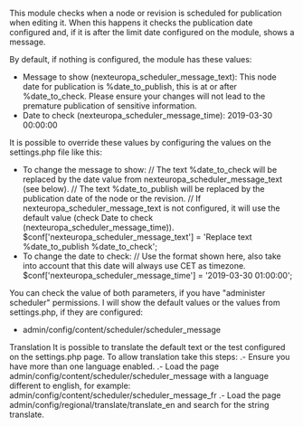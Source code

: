 This module checks when a node or revision is scheduled for publication when editing it.
When this happens it checks the publication date configured and, if it is after the limit date
configured on the module, shows a message.

By default, if nothing is configured, the module has these values:
* Message to show (nexteuropa_scheduler_message_text): 
    This node date for publication is %date_to_publish, this is at or after %date_to_check. Please ensure your changes will not lead to the premature publication of sensitive information.
* Date to check (nexteuropa_scheduler_message_time):
    2019-03-30 00:00:00

It is possible to override these values by configuring the values on the settings.php file like this:
* To change the message to show:
    // The text %date_to_check will be replaced by the date value from nexteuropa_scheduler_message_text (see below).
    // The text %date_to_publish will be replaced by the publication date of the node or the revision.
    // If nexteuropa_scheduler_message_text is not configured, it will use the default value (check Date to check (nexteuropa_scheduler_message_time)).
    $conf['nexteuropa_scheduler_message_text'] = 'Replace text %date_to_publish %date_to_check';  
* To change the date to check:
    // Use the format shown here, also take into account that this date will always use CET as timezone.
    $conf['nexteuropa_scheduler_message_time'] = '2019-03-30 01:00:00'; 

You can check the value of both parameters, if you have "administer scheduler" permissions. I will show the default values or the values from settings.php, if they are configured:
* admin/config/content/scheduler/scheduler_message

Translation
    It is possible to translate the default text or the test configured on the settings.php page.
    To allow translation take this steps:
    .- Ensure you have more than one language enabled.
    .- Load the page admin/config/content/scheduler/scheduler_message with a language different to english, for example:
            admin/config/content/scheduler/scheduler_message_fr
    .- Load the page admin/config/regional/translate/translate_en and search for the string translate.
